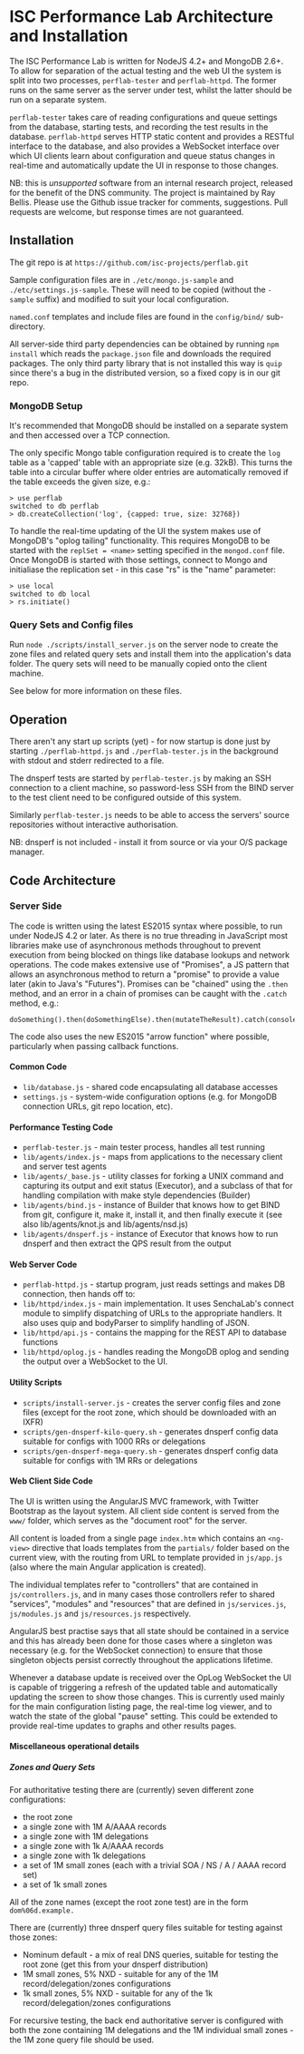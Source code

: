 ISC Performance Lab Architecture and Installation
=================================================

The ISC Performance Lab is written for NodeJS 4.2+ and MongoDB 2.6+.  To
allow for separation of the actual testing and the web UI the system is
split into two processes, `perflab-tester` and `perflab-httpd`.  The
former runs on the same server as the server under test, whilst the
latter should be run on a separate system.

`perflab-tester` takes care of reading configurations and queue settings
from the database, starting tests, and recording the test results in the
database.  `perflab-httpd` serves HTTP static content and provides a
RESTful interface to the database, and also provides a WebSocket
interface over which UI clients learn about configuration and queue
status changes in real-time and automatically update the UI in response
to those changes.

NB: this is _unsupported_ software from an internal research project,
released for the benefit of the DNS community.   The project is
maintained by Ray Bellis.   Please use the Github issue tracker for
comments, suggestions.  Pull requests are welcome, but response times
are not guaranteed.

Installation
------------

The git repo is at `https://github.com/isc-projects/perflab.git`

Sample configuration files are in `./etc/mongo.js-sample` and
`./etc/settings.js-sample`.  These will need to be copied
(without the `-sample` suffix) and modified to suit your
local configuration.

`named.conf` templates and include files are found in the
`config/bind/` sub-directory.

All server-side third party dependencies can be obtained by running
`npm install` which reads the `package.json` file and downloads the
required packages. The only third party library that is not installed
this way is `quip` since there's a bug in the distributed version, so
a fixed copy is in our git repo.

### MongoDB Setup

It's recommended that MongoDB should be installed on a separate system
and then accessed over a TCP connection.

The only specific Mongo table configuration required is to create the
`log` table as a 'capped' table with an appropriate size (e.g. 32kB).
This turns the table into a circular buffer where older entries are
automatically removed if the table exceeds the given size, e.g.:

    > use perflab
    switched to db perflab
    > db.createCollection('log', {capped: true, size: 32768})

To handle the real-time updating of the UI the system makes use of
MongoDB's "oplog tailing" functionality. This requires MongoDB to be
started with the `replSet = <name>` setting specified in the
`mongod.conf` file.  Once MongoDB is started with those settings,
connect to Mongo and initialiase the replication set - in this case "rs"
is the "name" parameter:

    > use local
    switched to db local
    > rs.initiate()

### Query Sets and Config files

Run `node ./scripts/install_server.js` on the server node to create
the zone files and related query sets and install them into the
application's data folder.   The query sets will need to be manually
copied onto the client machine.

See below for more information on these files.

Operation
---------

There aren't any start up scripts (yet) - for now startup is done just
by starting `./perflab-httpd.js` and `./perflab-tester.js` in the
background with stdout and stderr redirected to a file.

The dnsperf tests are started by `perflab-tester.js` by making an SSH
connection to a client machine, so password-less SSH from the BIND
server to the test client need to be configured outside of this system.

Similarly `perflab-tester.js` needs to be able to access the servers'
source repositories without interactive authorisation.

NB: dnsperf is not included - install it from source or via your O/S
package manager.

Code Architecture
-----------------

### Server Side

The code is written using the latest ES2015 syntax where possible, to
run under NodeJS 4.2 or later.  As there is no true threading in
JavaScript most libraries make use of asynchronous methods throughout to
prevent execution from being blocked on things like database lookups and
network operations. The code makes extensive use of "Promises", a JS
pattern that allows an asynchronous method to return a "promise" to
provide a value later (akin to Java's "Futures"). Promises can be
"chained" using the `.then` method, and an error in a chain of promises
can be caught with the `.catch` method, e.g.:

    doSomething().then(doSomethingElse).then(mutateTheResult).catch(console.error);

The code also uses the new ES2015 "arrow function" where possible,
particularly when passing callback functions.

#### Common Code

* `lib/database.js` - shared code encapsulating all database accesses
* `settings.js` - system-wide configuration options (e.g. for MongoDB connection URLs, git repo location, etc).

#### Performance Testing Code

* `perflab-tester.js` - main tester process, handles all test running
* `lib/agents/index.js` - maps from applications to the necessary client and server test agents
* `lib/agents/_base.js` - utility classes for forking a UNIX command and capturing its output and exit status (Executor), and a subclass of that for handling compilation with make style dependencies (Builder)
* `lib/agents/bind.js` - instance of Builder that knows how to get BIND from git, configure it, make it, install it, and then finally execute it (see also lib/agents/knot.js and lib/agents/nsd.js)
* `lib/agents/dnsperf.js` - instance of Executor that knows how to run dnsperf and then extract the QPS result from the output

#### Web Server Code

* `perflab-httpd.js` - startup program, just reads settings and makes DB connection, then hands off to:
* `lib/httpd/index.js` - main implementation. It uses SenchaLab's
connect module to simplify dispatching of URLs to the appropriate
handlers. It also uses quip and bodyParser to simplify handling of JSON.
* `lib/httpd/api.js` - contains the mapping for the REST API to database
functions
* `lib/httpd/oplog.js` - handles reading the MongoDB oplog and sending the output over a WebSocket to the UI.

#### Utility Scripts

* `scripts/install-server.js` - creates the server config files and zone files (except for the root zone, which should be downloaded with an IXFR)
* `scripts/gen-dnsperf-kilo-query.sh` - generates dnsperf config data suitable for configs with 1000 RRs or delegations
* `scripts/gen-dnsperf-mega-query.sh` - generates dnsperf config data suitable for configs with 1M RRs or delegations

#### Web Client Side Code

The UI is written using the AngularJS MVC framework, with Twitter
Bootstrap as the layout system.  All client side content is served from
the `www/` folder, which serves as the "document root" for the server.

All content is loaded from a single page `index.htm` which contains an
`<ng-view>` directive that loads templates from the `partials/` folder
based on the current view, with the routing from URL to template
provided in `js/app.js` (also where the main Angular application is
created).

The individual templates refer to "controllers" that are contained in
`js/controllers.js`, and in many cases those controllers refer to shared
"services", "modules" and "resources" that are defined in
`js/services.js`, `js/modules.js` and `js/resources.js` respectively.

AngularJS best practise says that all state should be contained in a
service and this has already been done for those cases where a singleton
was necessary (e.g. for the WebSocket connection) to ensure that those
singleton objects persist correctly throughout the applications
lifetime.

Whenever a database update is received over the OpLog WebSocket the UI
is capable of triggering a refresh of the updated table and
automatically updating the screen to show those changes. This is
currently used mainly for the main configuration listing page, the
real-time log viewer, and to watch the state of the global "pause"
setting. This could be extended to provide real-time updates to graphs
and other results pages.

#### Miscellaneous operational details

##### Zones and Query Sets

For authoritative testing there are (currently) seven different zone
configurations:

* the root zone
* a single zone with 1M A/AAAA records
* a single zone with 1M delegations
* a single zone with 1k A/AAAA records
* a single zone with 1k delegations
* a set of 1M small zones (each with a trivial SOA / NS / A / AAAA record set)
* a set of 1k small zones

All of the zone names (except the root zone test) are in the form
`dom%06d.example.`

There are (currently) three dnsperf query files suitable for testing
against those zones:

* Nominum default - a mix of real DNS queries, suitable for testing the
root zone (get this from your dnsperf distribution)
* 1M small zones, 5% NXD - suitable for any of the 1M
record/delegation/zones configurations
* 1k small zones, 5% NXD - suitable for any of the 1k
record/delegation/zones configurations

For recursive testing, the back end authoritative server is configured
with both the zone containing 1M delegations and the 1M individual small
zones  - the 1M zone query file should be used.
